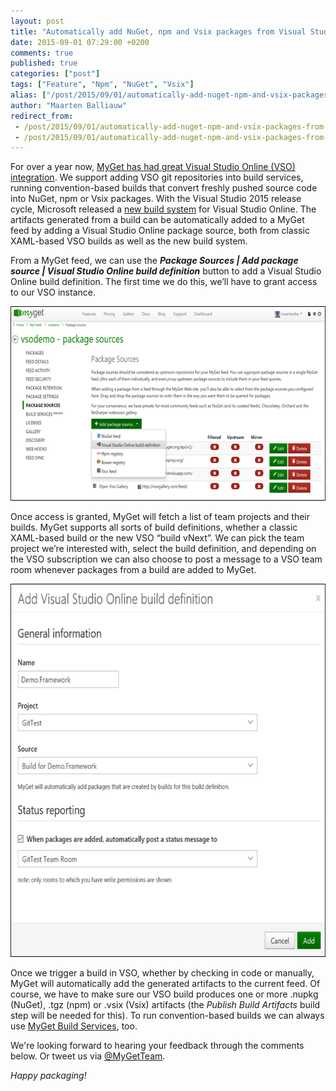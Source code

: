 ```yaml
---
layout: post
title: "Automatically add NuGet, npm and Vsix packages from Visual Studio Online to MyGet"
date: 2015-09-01 07:29:00 +0200
comments: true
published: true
categories: ["post"]
tags: ["Feature", "Npm", "NuGet", "Vsix"]
alias: ["/post/2015/09/01/automatically-add-nuget-npm-and-vsix-packages-from-visual-studio-online-to-myget.aspx"]
author: "Maarten Balliauw"
redirect_from:
 - /post/2015/09/01/automatically-add-nuget-npm-and-vsix-packages-from-visual-studio-online-to-myget.aspx.html
 - /post/2015/09/01/automatically-add-nuget-npm-and-vsix-packages-from-visual-studio-online-to-myget.aspx.html
---
```


<p>For over a year now, <a href="/post/2014/05/12/Announcing-Visual-Studio-Online-integration.aspx">MyGet has had great Visual Studio Online (VSO) integration</a>. We support adding VSO git repositories into build services, running convention-based builds that convert freshly pushed source code into NuGet, npm or Vsix packages. With the Visual Studio 2015 release cycle, Microsoft released a <a href="https://www.visualstudio.com/en-us/get-started/build/build-your-app-vs">new build system</a> for Visual Studio Online. The artifacts generated from a build can be automatically added to a MyGet feed by adding a Visual Studio Online package source, both from classic XAML-based VSO builds as well as the new build system.</p> <p>From a MyGet feed, we can use the <em><strong>Package Sources | Add package source | Visual Studio Online build definition</strong></em> button to add a Visual Studio Online build definition. The first time we do this, we’ll have to grant access to our VSO instance.</p> <p align="center"><a href="/images/image_127.png"><img width="642" height="311" title="MyGet Visual Studio build artifact" style="border-top: 0px; border-right: 0px; background-image: none; border-bottom: 0px; padding-top: 0px; padding-left: 0px; border-left: 0px; display: inline; padding-right: 0px" alt="MyGet Visual Studio build artifact" src="/images/image_thumb_125.png" border="0"></a></p> <p>Once access is granted, MyGet will fetch a list of team projects and their builds. MyGet supports all sorts of build definitions, whether a classic XAML-based build or the new VSO “build vNext”. We can pick the team project we’re interested with, select the build definition, and depending on the VSO subscription we can also choose to post a message to a VSO team room whenever packages from a build are added to MyGet.</p> <p align="center"><a href="/images/image_128.png"><img width="642" height="597" title="Publish NuGet package from Visual Studio Online to MyGet" style="border-top: 0px; border-right: 0px; background-image: none; border-bottom: 0px; padding-top: 0px; padding-left: 0px; border-left: 0px; display: inline; padding-right: 0px" alt="Publish NuGet package from Visual Studio Online to MyGet" src="/images/image_thumb_126.png" border="0"></a></p> <p>Once we trigger a build in VSO, whether by checking in code or manually, MyGet will automatically add the generated artifacts to the current feed. Of course, we have to make sure our VSO build produces one or more .nupkg (NuGet), .tgz (npm) or .vsix (Vsix) artifacts (the <em>Publish Build Artifacts</em> build step will be needed for this). To run convention-based builds we can always use <a href="http://docs.myget.org/docs/reference/build-services">MyGet Build Services</a>, too.</p><p>We're looking forward to hearing your feedback through the comments below. Or tweet us via <a href="http://twitter.com/MyGetTeam" target="_blank">@MyGetTeam</a>.</p> <p><em>Happy packaging!</em></p>



